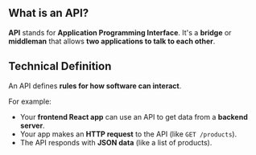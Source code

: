 ## What is an API?

**API** stands for **Application Programming Interface**.
It's a **bridge** or **middleman** that allows **two applications to talk to each other**.

## Technical Definition

An API defines **rules for how software can interact**.

For example:

- Your **frontend React app** can use an API to get data from a **backend server**.
- Your app makes an **HTTP request** to the API (like `GET /products`).
- The API responds with **JSON data** (like a list of products).